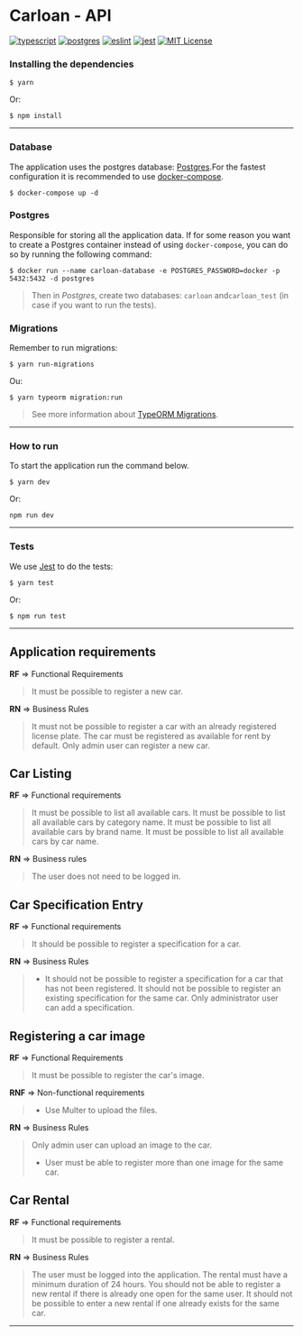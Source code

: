 # Carloan - API

[![typescript](https://img.shields.io/badge/typescript-4.3.5-3178c6?style=flat-square&logo=typescript)](https://www.typescriptlang.org/)
[![postgres](https://img.shields.io/badge/postgres-8.6.0-326690?style=flat-square&logo=postgresql&logoColor=white)](https://www.postgresql.org/)
[![eslint](https://img.shields.io/badge/eslint-7.31.0-4b32c3?style=flat-square&logo=eslint)](https://eslint.org/)
[![jest](https://img.shields.io/badge/jest-27.0.6-brightgreen?style=flat-square&logo=jest)](https://jestjs.io/)
[![MIT License](https://img.shields.io/badge/license-MIT-green?style=flat-square)](https://github.com/Daniel-Vinicius/rentx/blob/master/LICENSE)


### Installing the dependencies

```
$ yarn
```
Or:
```
$ npm install
```
---

### **Database**
The application uses the postgres database: [Postgres](https://www.postgresql.org/).For the fastest configuration it is recommended to use [docker-compose](https://docs.docker.com/compose/).
```
$ docker-compose up -d
```
### Postgres
Responsible for storing all the application data. If for some reason you want to create a Postgres container instead of using `docker-compose`, you can do so by running the following command:
```
$ docker run --name carloan-database -e POSTGRES_PASSWORD=docker -p 5432:5432 -d postgres
```
> Then in _Postgres_, create two databases: `carloan` and`carloan_test` (in case if you want to run the tests).

### Migrations
Remember to run migrations:
```
$ yarn run-migrations
```
Ou:
```
$ yarn typeorm migration:run
```
> See more information about [TypeORM Migrations](https://typeorm.io/#/migrations).

---

### **How to run**
To start the application run the command below.
```
$ yarn dev
```
Or:
```
npm run dev
```

---

### **Tests**
We use [Jest](https://jestjs.io/) to do the tests:
```
$ yarn test
```
Or:
```
$ npm run test
```
---

## Application requirements

**RF** => Functional Requirements

> It must be possible to register a new car.

**RN** => Business Rules

> It must not be possible to register a car with an already registered license plate.
> The car must be registered as available for rent by default.
> Only admin user can register a new car.

## Car Listing

**RF** => Functional requirements
> It must be possible to list all available cars.
> It must be possible to list all available cars by category name.
> It must be possible to list all available cars by brand name.
> It must be possible to list all available cars by car name.

**RN** => Business rules
> The user does not need to be logged in.

## Car Specification Entry 

**RF** => Functional requirements
> It should be possible to register a specification for a car.

**RN** => Business Rules
> - It should not be possible to register a specification for a car that has not been registered.
> It should not be possible to register an existing specification for the same car.
> Only administrator user can add a specification.

## Registering a car image

**RF** => Functional Requirements
> It must be possible to register the car's image.

**RNF** => Non-functional requirements
> - Use Multer to upload the files.

**RN** => Business Rules
> Only admin user can upload an image to the car.
> - User must be able to register more than one image for the same car.

## Car Rental

**RF** => Functional requirements
> It must be possible to register a rental.

**RN** => Business Rules
> The user must be logged into the application.
> The rental must have a minimum duration of 24 hours.
> You should not be able to register a new rental if there is already one open for the same user.
> It should not be possible to enter a new rental if one already exists for the same car.

---

